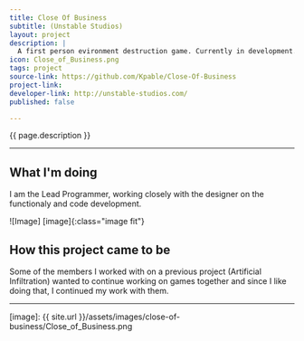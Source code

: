 ```yaml
---
title: Close Of Business
subtitle: (Unstable Studios)
layout: project
description: |
  A first person evironment destruction game. Currently in development.
icon: Close_of_Business.png
tags: project
source-link: https://github.com/Kpable/Close-Of-Business
project-link: 
developer-link: http://unstable-studios.com/
published: false

---
```


<!-- Description -->
{{ page.description }}

---

## What I'm doing 

I am the Lead Programmer, working closely with the designer on the functionaly and code development.


![Image] [image]{:class="image fit"}

<!--excerpt_end-->

## How this project came to be

Some of the members I worked with on a previous project (Artificial Infiltration) wanted to continue working on games together and since I like doing that, I continued my work with them.


---


[image]: {{ site.url }}/assets/images/close-of-business/Close_of_Business.png